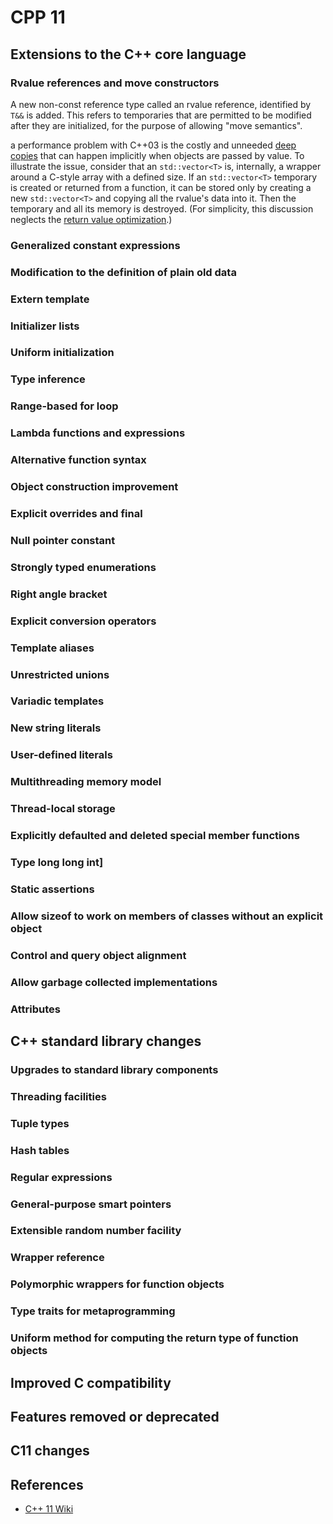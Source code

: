 # CPP 11

## Extensions to the C++ core language

### Rvalue references and move constructors
A new non-const reference type called an rvalue reference, identified by `T&&` is added. This refers to temporaries that are permitted to be modified after they are initialized, for the purpose of allowing "move semantics".

a performance problem with C++03 is the costly and unneeded [deep copies](https://en.wikipedia.org/wiki/Deep_copy "Deep copy") that can happen implicitly when objects are passed by value. To illustrate the issue, consider that an `std::vector<T>` is, internally, a wrapper around a C-style array with a defined size. If an `std::vector<T>` temporary is created or returned from a function, it can be stored only by creating a new `std::vector<T>` and copying all the rvalue's data into it. Then the temporary and all its memory is destroyed. (For simplicity, this discussion neglects the [return value optimization](https://en.wikipedia.org/wiki/Return_value_optimization "Return value optimization").)

### Generalized constant expressions

### Modification to the definition of plain old data

### Extern template

### Initializer lists

### Uniform initialization

### Type inference

### Range-based for loop

### Lambda functions and expressions

### Alternative function syntax

### Object construction improvement

### Explicit overrides and final

### Null pointer constant

### Strongly typed enumerations

### Right angle bracket

### Explicit conversion operators

### Template aliases

### Unrestricted unions

### Variadic templates

### New string literals

### User-defined literals

### Multithreading memory model

### Thread-local storage

### Explicitly defaulted and deleted special member functions

###  Type long long int]

### Static assertions

### Allow sizeof to work on members of classes without an explicit object

### Control and query object alignment

### Allow garbage collected implementations

### Attributes

## C++ standard library changes

### Upgrades to standard library components

### Threading facilities

### Tuple types

### Hash tables

### Regular expressions

### General-purpose smart pointers

### Extensible random number facility

### Wrapper reference

### Polymorphic wrappers for function objects

### Type traits for metaprogramming

### Uniform method for computing the return type of function objects

## Improved C compatibility

## Features removed or deprecated

## C11 changes

## References

-   [C++ 11 Wiki](https://en.wikipedia.org/wiki/C%2B%2B11#External_links)
<!--stackedit_data:
eyJoaXN0b3J5IjpbMTIzMzAyMDgxOSwxMDcyNjY0MzQ4XX0=
-->